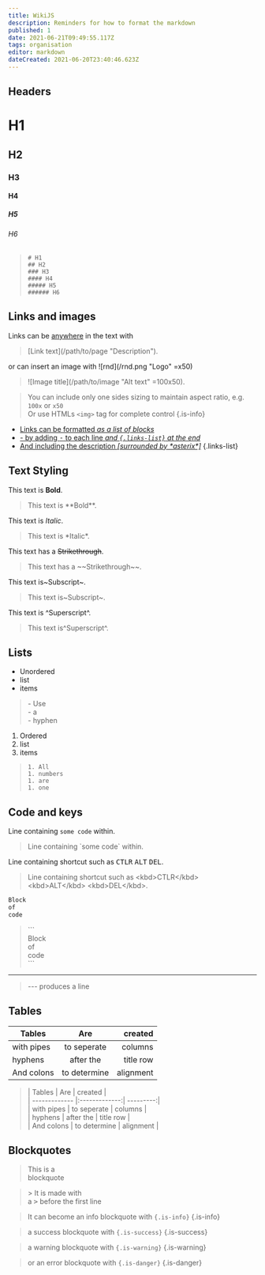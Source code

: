 ```yaml
---
title: WikiJS
description: Reminders for how to format the markdown
published: 1
date: 2021-06-21T09:49:55.117Z
tags: organisation
editor: markdown
dateCreated: 2021-06-20T23:40:46.623Z
---
```


## Headers

# H1

## H2

### H3

#### H4

##### H5

###### H6

> `# H1`  
> `## H2`  
> `### H3`  
> `#### H4`  
> `##### H5`  
> `###### H6`

## Links and images

Links can be [anywhere](/wikijs "This ironically goes nowhere") in the text with
> \[Link text](/path/to/page "Description").

or can insert an image with ![rnd](/rnd.png "Logo" =x50)
> \!\[Image title](/path/to/image "Alt text" =100x50).

> You can include only one sides sizing to maintain aspect ratio, e.g. `100x` or `x50`  
Or use HTMLs `<img>` tag for complete control
{.is-info}

- [Links can be formatted *as a list of blocks*](/wikijs "Alt text")
- [- by adding <kbd>-</kbd> to each line *and `{.links-list}` at the end*](/wikijs "Alt text")
- [And including the description *[surrounded by \*asterix\*]*](/wikijs "Alt text")
{.links-list}

## Text Styling

This text is **Bold**.
> This text is \*\*Bold**.

This text is *Italic*.
> This text is \*Italic*.

This text has a ~~Strikethrough~~.
> This text has a \~\~Strikethrough~~.

This text is~Subscript~.
> This text is\~Subscript~.

This text is ^Superscript^.
> This text is\^Superscript^.

## Lists

- Unordered
- list
- items

> \- Use  
\- a  
\- hyphen

1. Ordered
1. list
1. items

> `1. All`  
`1. numbers`  
`1. are`  
`1. one`

## Code and keys

Line containing `some code` within.

> Line containing \`some code\` within.

Line containing shortcut such as <kbd>CTLR</kbd> <kbd>ALT</kbd> <kbd>DEL</kbd>.

>Line containing shortcut such as \<kbd>CTLR\</kbd> \<kbd>ALT\</kbd> \<kbd>DEL\</kbd>.

```txt
Block  
of  
code
```

>\```  
Block  
of  
code  
\```

---

> --- produces a line

## Tables

| Tables        | Are           |   created |
| ------------- |:-------------:| ---------:|
| with pipes    | to seperate   |   columns |
| hyphens       | after the     | title row |
| And colons    | to determine  | alignment |

>| Tables        | Are          |   created |  
| ------------- \|:-------------:\| ---------:\|  
| with pipes    | to seperate   |   columns |  
| hyphens       | after the     | title row |  
| And colons    | to determine  | alignment |

## Blockquotes

> This is a  
blockquote

> \> It is made with  
a <kbd>></kbd> before the first line

> It can become an info blockquote with `{.is-info}`
{.is-info}

> a success blockquote with `{.is-success}`
{.is-success}

> a warning blockquote with `{.is-warning}`
{.is-warning}

> or an error blockquote with `{.is-danger}`
{.is-danger}
